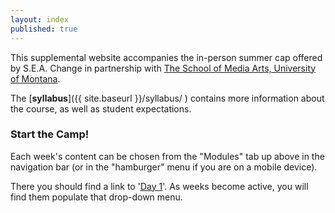 ```yaml
---
layout: index
published: true
---
```



This supplemental website accompanies the in-person summer cap offered by S.E.A. Change in partnership with [The School of Media Arts, University of Montana](http://www.umt.edu/mediaarts/).

The [**syllabus**]({{ site.baseurl }}/syllabus/ ) contains more information about the course, as well as student expectations.

### Start the Camp!

Each week's content can be chosen from the "Modules" tab up above in the navigation bar (or in the "hamburger" menu if you are on a mobile device).

There you should find a link to '[Day 1]({{site.baseurl}}/modules/day-1/welcome-to-mart120/)'. As weeks become active, you will find them populate that drop-down menu.



<!--
<div class="embed-responsive embed-responsive-16by9"><iframe class="embed-responsive-item" src="https://www.youtube.com/embed/xE7-fWrOkaQ" frameborder="0" allowfullscreen></iframe></div>
-->
